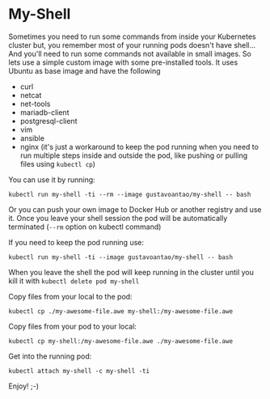 # My-Shell

Sometimes you need to run some commands from inside your Kubernetes cluster but, you remember most of your running pods doesn't have shell...
And you'll need to run some commands not available in small images.
So lets use a simple custom image with some pre-installed tools.
It uses Ubuntu as base image and have the following

 - curl
 - netcat
 - net-tools
 - mariadb-client
 - postgresql-client
 - vim
 - ansible
 - nginx (it's just a workaround to keep the pod running when you need to run multiple steps inside and outside the pod, like pushing or pulling files using `kubectl cp`)

 You can use it by running:

 ```
 kubectl run my-shell -ti --rm --image gustavoantao/my-shell -- bash
 ```
 Or you can push your own image to Docker Hub or another registry and use it.
 Once you leave your shell session the pod will be automatically terminated (`--rm` option on kubectl command)

 If you need to keep the pod running use:

 ```
kubectl run my-shell -ti --image gustavoantao/my-shell -- bash

 ```
 When you leave the shell the pod will keep running in the cluster until you kill it with `kubectl delete pod my-shell`

 Copy files from your local to the pod:

 ```
 kubectl cp ./my-awesome-file.awe my-shell:/my-awesome-file.awe
 ```

 Copy files from your pod to your local:

 ```
 kubectl cp my-shell:/my-awesome-file.awe ./my-awesome-file.awe
 ```

Get into the running pod:

```
kubectl attach my-shell -c my-shell -ti
```

 Enjoy! ;-)